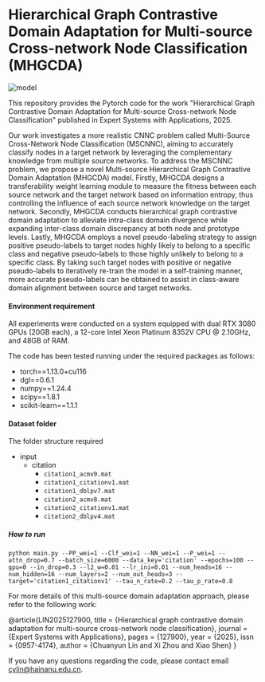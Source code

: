 # Hierarchical Graph Contrastive Domain Adaptation for Multi-source Cross-network Node Classification (MHGCDA)

![model](https://gitee.com/l18541900/picgo/raw/master/img/202403261027391.png)

This repository provides the Pytorch code for the work "Hierarchical Graph Contrastive Domain Adaptation for Multi-source Cross-network Node Classification" published in Expert Systems with Applications, 2025.



Our work investigates a more realistic CNNC problem called Multi-Source Cross-Network Node Classification (MSCNNC), aiming to accurately classify nodes in a target network by leveraging the complementary knowledge from multiple source networks. To address the MSCNNC problem, we propose a novel Multi-source Hierarchical Graph Contrastive Domain Adaptation (MHGCDA) model. Firstly, MHGCDA designs a transferability weight learning module to measure the fitness between each source network and the target network based on information entropy, thus controlling the influence of each source network knowledge on the target network. Secondly, MHGCDA conducts hierarchical graph contrastive domain adaptation to alleviate intra-class domain divergence while expanding inter-class domain discrepancy at both node and prototype levels. Lastly, MHGCDA employs a novel pseudo-labeling strategy to assign positive pseudo-labels to target nodes highly likely to belong to a specific class and negative pseudo-labels to those highly unlikely to belong to a specific class. By taking such target nodes with positive or negative pseudo-labels to iteratively re-train the model in a self-training manner, more accurate pseudo-labels can be obtained to assist in class-aware domain alignment between source and target networks.

#### Environment requirement

All experiments were conducted on a system equipped with dual RTX 3080 GPUs (20GB each), a 12-core Intel Xeon Platinum 8352V CPU @ 2.10GHz, and 48GB of RAM.

The code has been tested running under the required packages as follows:

- torch==1.13.0+cu116
- dgl==0.6.1
- numpy==1.24.4
- scipy==1.8.1
- scikit-learn==1.1.1

#### Dataset folder

The folder structure required

- input
  - citation
    - `citation1_acmv9.mat`
    - `citation1_citationv1.mat`
    - `citation1_dblpv7.mat`
    - `citation2_acmv8.mat`
    - `citation2_citationv1.mat`
    - `citation2_dblpv4.mat`

##### How to run

```shell
python main.py --PP_wei=1 --Clf_wei=1 --NN_wei=1 --P_wei=1 --attn_drop=0.7 --batch_size=6000 --data_key='citation' --epochs=100 --gpu=0 --in_drop=0.3 --l2_w=0.01 --lr_ini=0.01 --num_heads=16 --num_hidden=16 --num_layers=2 --num_out_heads=3 --target='citation1_citationv1' --tau_n_rate=0.2 --tau_p_rate=0.8
```

For more details of this multi-source domain adaptation approach, please refer to the following work:

@article{LIN2025127900,
title = {Hierarchical graph contrastive domain adaptation for multi-source cross-network node classification},
journal = {Expert Systems with Applications},
pages = {127900},
year = {2025},
issn = {0957-4174},
author = {Chuanyun Lin and Xi Zhou and Xiao Shen}
}

If you have any questions regarding the code, please contact email [cylin@hainanu.edu.cn](mailto:cylin@hainanu.edu.cn).
